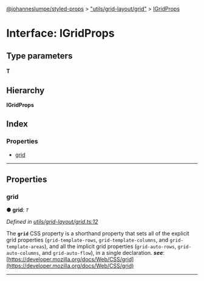 [@johanneslumpe/styled-props](../README.md) > ["utils/grid-layout/grid"](../modules/_utils_grid_layout_grid_.md) > [IGridProps](../interfaces/_utils_grid_layout_grid_.igridprops.md)

# Interface: IGridProps

## Type parameters
#### T 
## Hierarchy

**IGridProps**

## Index

### Properties

* [grid](_utils_grid_layout_grid_.igridprops.md#grid)

---

## Properties

<a id="grid"></a>

###  grid

**● grid**: *`T`*

*Defined in [utils/grid-layout/grid.ts:12](https://github.com/johanneslumpe/styled-props/blob/3abf398/src/utils/grid-layout/grid.ts#L12)*

The **`grid`** CSS property is a shorthand property that sets all of the explicit grid properties (`grid-template-rows`, `grid-template-columns`, and `grid-template-areas`), and all the implicit grid properties (`grid-auto-rows`, `grid-auto-columns`, and `grid-auto-flow`), in a single declaration.
*__see__*: [https://developer.mozilla.org/docs/Web/CSS/grid](https://developer.mozilla.org/docs/Web/CSS/grid)

___

